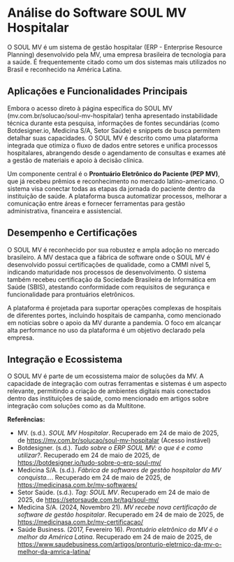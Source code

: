 # Análise do Software SOUL MV Hospitalar

O SOUL MV é um sistema de gestão hospitalar (ERP - Enterprise Resource Planning) desenvolvido pela MV, uma empresa brasileira de tecnologia para a saúde. É frequentemente citado como um dos sistemas mais utilizados no Brasil e reconhecido na América Latina.

## Aplicações e Funcionalidades Principais

Embora o acesso direto à página específica do SOUL MV (mv.com.br/solucao/soul-mv-hospitalar) tenha apresentado instabilidade técnica durante esta pesquisa, informações de fontes secundárias (como Botdesigner.io, Medicina S/A, Setor Saúde) e snippets de busca permitem detalhar suas capacidades. O SOUL MV é descrito como uma plataforma integrada que otimiza o fluxo de dados entre setores e unifica processos hospitalares, abrangendo desde o agendamento de consultas e exames até a gestão de materiais e apoio à decisão clínica.

Um componente central é o **Prontuário Eletrônico do Paciente (PEP MV)**, que já recebeu prêmios e reconhecimento no mercado latino-americano. O sistema visa conectar todas as etapas da jornada do paciente dentro da instituição de saúde. A plataforma busca automatizar processos, melhorar a comunicação entre áreas e fornecer ferramentas para gestão administrativa, financeira e assistencial.

## Desempenho e Certificações

O SOUL MV é reconhecido por sua robustez e ampla adoção no mercado brasileiro. A MV destaca que a fábrica de software onde o SOUL MV é desenvolvido possui certificações de qualidade, como a CMMI nível 5, indicando maturidade nos processos de desenvolvimento. O sistema também recebeu certificação da Sociedade Brasileira de Informática em Saúde (SBIS), atestando conformidade com requisitos de segurança e funcionalidade para prontuários eletrônicos.

A plataforma é projetada para suportar operações complexas de hospitais de diferentes portes, incluindo hospitais de campanha, como mencionado em notícias sobre o apoio da MV durante a pandemia. O foco em alcançar alta performance no uso da plataforma é um objetivo declarado pela empresa.

## Integração e Ecossistema

O SOUL MV é parte de um ecossistema maior de soluções da MV. A capacidade de integração com outras ferramentas e sistemas é um aspecto relevante, permitindo a criação de ambientes digitais mais conectados dentro das instituições de saúde, como mencionado em artigos sobre integração com soluções como as da Multitone.

**Referências:**
- MV. (s.d.). *SOUL MV Hospitalar*. Recuperado em 24 de maio de 2025, de https://mv.com.br/solucao/soul-mv-hospitalar (Acesso instável)
- Botdesigner. (s.d.). *Tudo sobre o ERP SOUL MV: o que é e como utilizar?*. Recuperado em 24 de maio de 2025, de https://botdesigner.io/tudo-sobre-o-erp-soul-mv/
- Medicina S/A. (s.d.). *Fábrica de softwares de gestão hospitalar da MV conquista...*. Recuperado em 24 de maio de 2025, de https://medicinasa.com.br/mv-softwares/
- Setor Saúde. (s.d.). *Tag: SOUL MV*. Recuperado em 24 de maio de 2025, de https://setorsaude.com.br/tag/soul-mv/
- Medicina S/A. (2024, Novembro 21). *MV recebe nova certificação de software de gestão hospitalar*. Recuperado em 24 de maio de 2025, de https://medicinasa.com.br/mv-certificacao/
- Saúde Business. (2017, Fevereiro 16). *Prontuário eletrônico da MV é o melhor da América Latina*. Recuperado em 24 de maio de 2025, de https://www.saudebusiness.com/artigos/pronturio-eletrnico-da-mv-o-melhor-da-amrica-latina/

